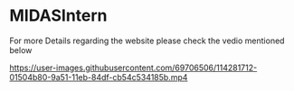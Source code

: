 # MIDASIntern

For more Details regarding the website please check the vedio mentioned below

https://user-images.githubusercontent.com/69706506/114281712-01504b80-9a51-11eb-84df-cb54c534185b.mp4
